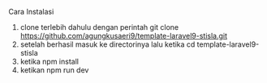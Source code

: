 Cara Instalasi
1. clone terlebih dahulu dengan perintah git clone https://github.com/agungkusaeri9/template-laravel9-stisla.git
2. setelah berhasil masuk ke directorinya lalu ketika cd template-laravel9-stisla
3. ketika npm install
4. ketikan npm run dev
